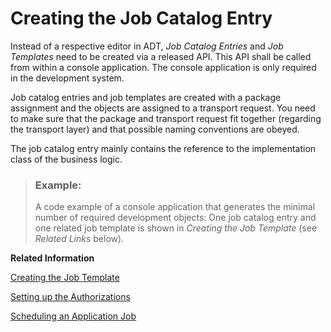 <!-- loio1cff59ef893a4a17a478a54b7ba27353 -->

# Creating the Job Catalog Entry

Instead of a respective editor in ADT, *Job Catalog Entries* and *Job Templates* need to be created via a released API. This API shall be called from within a console application. The console application is only required in the development system.

Job catalog entries and job templates are created with a package assignment and the objects are assigned to a transport request. You need to make sure that the package and transport request fit together \(regarding the transport layer\) and that possible naming conventions are obeyed.

The job catalog entry mainly contains the reference to the implementation class of the business logic.

> ### Example:  
> A code example of a console application that generates the minimal number of required development objects: One job catalog entry and one related job template is shown in *Creating the Job Template* \(see *Related Links* below\).

**Related Information**  


[Creating the Job Template](creating-the-job-template-1f04ad2.md "")

[Setting up the Authorizations](setting-up-the-authorizations-bb559a5.md "Some further activities in ADT and in the administrator’s launchpad are necessary to be able to schedule the job template in the Fiori app Application Jobs.")

[Scheduling an Application Job](../50-administration-and-ops/scheduling-an-application-job-147d689.md "Find out how to schedule an Application Job.")

